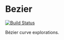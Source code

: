 # Bezier

[![Build Status](https://travis-ci.org/AaronRobson/Bezier.svg?branch=master)](https://travis-ci.org/AaronRobson/Bezier)

Bézier curve explorations.

